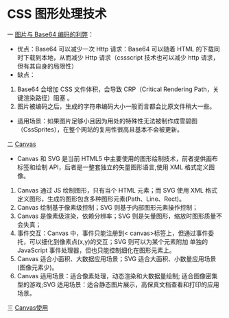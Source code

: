 <!--
 * @Author: TerryMin
 * @Date: 2023-01-10 11:35:35
 * @LastEditors: TerryMin
 * @LastEditTime: 2023-12-19 15:33:37
 * @Description: file not
-->

# CSS 图形处理技术

一 [图片与 Base64 编码的利弊](https://juejin.cn/post/6844903989444608014)：

- 优点：Base64 可以减少一次 Http 请求：Base64 可以随着 HTML 的下载同时下载到本地，从而减少 Http 请求（cssscript 技术也可以减少 http 请求，但有其自身的局限性）
- 缺点：

1.  Base64 会增加 CSS 文件体积，会导致 CRP（Critical Rendering Path，关键渲染路径）阻塞 。
2.  图片被编码之后，生成的字符串编码大小一般而言都会比原文件稍大一些。

- 适用场景：如果图片足够小且因为用处的特殊性无法被制作成雪碧图（CssSprites），在整个网站的复用性很高且基本不会被更新。


二 [Canvas](https://juejin.cn/post/7116784455561248775#heading-56)

- Canvas 和 SVG 是当前 HTML5 中主要使用的图形绘制技术，前者提供画布标签和绘制 API，后者是一整套独立的矢量图形语言,使用 XML 格式定义图像。

1. Canvas 通过 JS 绘制图形，只有当个 HTML 元素；而 SVG 使用 XML 格式定义图形，生成的图形包含多种图形元素(Path、Line、Rect)。
2. Canvas 绘制基于像素级控制；SVG 则基于内部图形元素操作控制；
3. Canvas 是像素级渲染，依赖分辨率；SVG 则是矢量图形，缩放时图形质量不会失真；
4. 事件交互：Canvas 中，事件只能注册到< canvas>标签上，但通过事件委托，可以细化到像素点(x,y)的交互；SVG 则可以为某个元素附加 单独的 JavaScript 事件处理器，但也只能控制细化在图形元素上。
5. Canvas 适合小面积、大数据应用场景；SVG 适合大面积、小数量应用场景(图像元素少)。
6. Canvas 适用场景：适合像素处理，动态渲染和大数据量绘制; 适合图像密集型的游戏;SVG 适用场景：适合静态图片展示，高保真文档查看和打印的应用场景。


三 [Canvas使用](https://juejin.cn/post/7119495608938790942)



